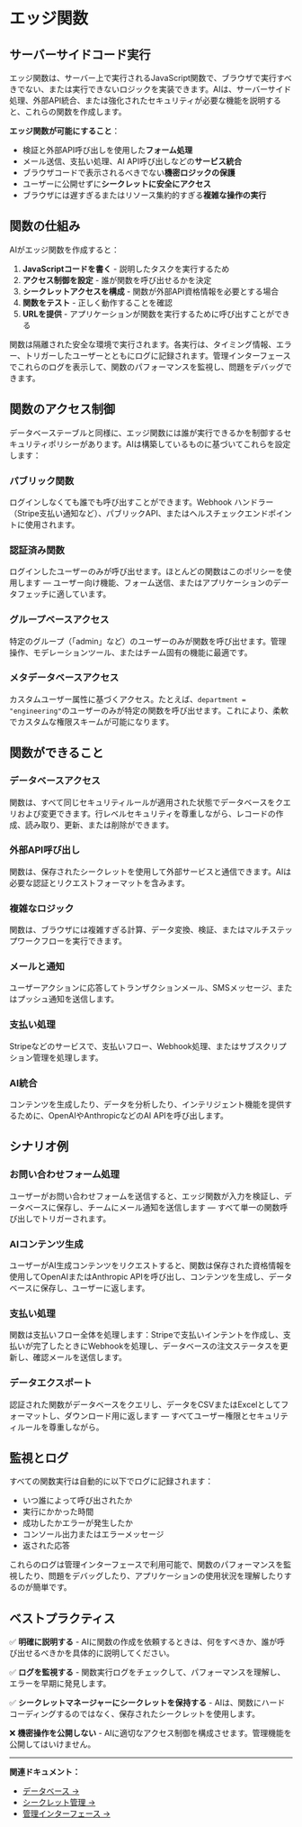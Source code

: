 # エッジ関数

## サーバーサイドコード実行

エッジ関数は、サーバー上で実行されるJavaScript関数で、ブラウザで実行すべきでない、または実行できないロジックを実装できます。AIは、サーバーサイド処理、外部API統合、または強化されたセキュリティが必要な機能を説明すると、これらの関数を作成します。

**エッジ関数が可能にすること**：
- 検証と外部API呼び出しを使用した**フォーム処理**
- メール送信、支払い処理、AI API呼び出しなどの**サービス統合**
- ブラウザコードで表示されるべきでない**機密ロジックの保護**
- ユーザーに公開せずに**シークレットに安全にアクセス**
- ブラウザには遅すぎるまたはリソース集約的すぎる**複雑な操作の実行**

## 関数の仕組み

AIがエッジ関数を作成すると：

1. **JavaScriptコードを書く** - 説明したタスクを実行するため
2. **アクセス制御を設定** - 誰が関数を呼び出せるかを決定
3. **シークレットアクセスを構成** - 関数が外部API資格情報を必要とする場合
4. **関数をテスト** - 正しく動作することを確認
5. **URLを提供** - アプリケーションが関数を実行するために呼び出すことができる

関数は隔離された安全な環境で実行されます。各実行は、タイミング情報、エラー、トリガーしたユーザーとともにログに記録されます。管理インターフェースでこれらのログを表示して、関数のパフォーマンスを監視し、問題をデバッグできます。

## 関数のアクセス制御

データベーステーブルと同様に、エッジ関数には誰が実行できるかを制御するセキュリティポリシーがあります。AIは構築しているものに基づいてこれらを設定します：

### パブリック関数

ログインしなくても誰でも呼び出すことができます。Webhook ハンドラー（Stripe支払い通知など）、パブリックAPI、またはヘルスチェックエンドポイントに使用されます。

### 認証済み関数

ログインしたユーザーのみが呼び出せます。ほとんどの関数はこのポリシーを使用します — ユーザー向け機能、フォーム送信、またはアプリケーションのデータフェッチに適しています。

### グループベースアクセス

特定のグループ（「admin」など）のユーザーのみが関数を呼び出せます。管理操作、モデレーションツール、またはチーム固有の機能に最適です。

### メタデータベースアクセス

カスタムユーザー属性に基づくアクセス。たとえば、`department = "engineering"`のユーザーのみが特定の関数を呼び出せます。これにより、柔軟でカスタムな権限スキームが可能になります。

## 関数ができること

### データベースアクセス

関数は、すべて同じセキュリティルールが適用された状態でデータベースをクエリおよび変更できます。行レベルセキュリティを尊重しながら、レコードの作成、読み取り、更新、または削除ができます。

### 外部API呼び出し

関数は、保存されたシークレットを使用して外部サービスと通信できます。AIは必要な認証とリクエストフォーマットを含みます。

### 複雑なロジック

関数は、ブラウザには複雑すぎる計算、データ変換、検証、またはマルチステップワークフローを実行できます。

### メールと通知

ユーザーアクションに応答してトランザクションメール、SMSメッセージ、またはプッシュ通知を送信します。

### 支払い処理

Stripeなどのサービスで、支払いフロー、Webhook処理、またはサブスクリプション管理を処理します。

### AI統合

コンテンツを生成したり、データを分析したり、インテリジェント機能を提供するために、OpenAIやAnthropicなどのAI APIを呼び出します。

## シナリオ例

### お問い合わせフォーム処理

ユーザーがお問い合わせフォームを送信すると、エッジ関数が入力を検証し、データベースに保存し、チームにメール通知を送信します — すべて単一の関数呼び出しでトリガーされます。

### AIコンテンツ生成

ユーザーがAI生成コンテンツをリクエストすると、関数は保存された資格情報を使用してOpenAIまたはAnthropic APIを呼び出し、コンテンツを生成し、データベースに保存し、ユーザーに返します。

### 支払い処理

関数は支払いフロー全体を処理します：Stripeで支払いインテントを作成し、支払いが完了したときにWebhookを処理し、データベースの注文ステータスを更新し、確認メールを送信します。

### データエクスポート

認証された関数がデータベースをクエリし、データをCSVまたはExcelとしてフォーマットし、ダウンロード用に返します — すべてユーザー権限とセキュリティルールを尊重しながら。

## 監視とログ

すべての関数実行は自動的に以下でログに記録されます：
- いつ誰によって呼び出されたか
- 実行にかかった時間
- 成功したかエラーが発生したか
- コンソール出力またはエラーメッセージ
- 返された応答

これらのログは管理インターフェースで利用可能で、関数のパフォーマンスを監視したり、問題をデバッグしたり、アプリケーションの使用状況を理解したりするのが簡単です。

## ベストプラクティス

✅ **明確に説明する** - AIに関数の作成を依頼するときは、何をすべきか、誰が呼び出せるべきかを具体的に説明してください。

✅ **ログを監視する** - 関数実行ログをチェックして、パフォーマンスを理解し、エラーを早期に発見します。

✅ **シークレットマネージャーにシークレットを保持する** - AIは、関数にハードコーディングするのではなく、保存されたシークレットを使用します。

❌ **機密操作を公開しない** - AIに適切なアクセス制御を構成させます。管理機能を公開してはいけません。

---

**関連ドキュメント：**
- [データベース →](/ja/cloud/database)
- [シークレット管理 →](/ja/cloud/secrets)
- [管理インターフェース →](/ja/cloud/admin)
